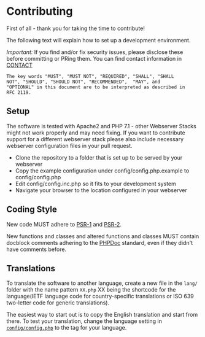 # Contributing

First of all - thank you for taking the time to contribute!

The following text will explain how to set up a development environment.

*Important:* If you find and/or fix security issues, please disclose these 
before committing or PRing them. You can find contact information in 
[CONTACT](CONTACT.md)

    The key words "MUST", "MUST NOT", "REQUIRED", "SHALL", "SHALL
    NOT", "SHOULD", "SHOULD NOT", "RECOMMENDED",  "MAY", and
    "OPTIONAL" in this document are to be interpreted as described in
    RFC 2119.

## Setup

The software is tested with Apache2 and PHP 7.1 - other Webserver Stacks might
not work properly and may need fixing. If you want to contribute support for
a different webserver stack please also include necessary webserver
configuration files in your pull request.

  * Clone the repository to a folder that is set up to be served by your
    webserver
  * Copy the example configuration under config/config.php.example to
    config/config.php
  * Edit config/config.inc.php so it fits to your development system
  * Navigate your browser to the location configured in your webserver

## Coding Style

New code MUST adhere to [PSR-1](http://www.php-fig.org/psr/psr-1/) and
[PSR-2](http://www.php-fig.org/psr/psr-2/).

New functions and classes and altered functions and classes MUST contain
docblock comments adhering to the
[PHPDoc](http://docs.phpdoc.org/references/phpdoc/index.html) standard, even if
they didn't have comments before.

## Translations

To translate the software to another language, create a new file in the `lang/` folder with the name pattern `XX.php` XX being the shortcode for the language(IETF language code for country-specific translations or ISO 639 two-letter code for generic translations).

The easiest way to start out is to copy the English translation and start from there. To test your translation, change the language setting in [`config/config.php`](https://github.com/TecArt/TecArt-Ticket-System/blob/8b2932d5a30ab61f362113e1880aa905c674e07a/config/config.php.sample#L3) to the tag for your language.
